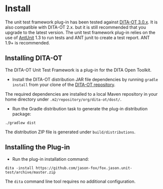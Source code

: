 Install
=======

The unit test framework plug-in has been tested against [DITA-OT 3.0.x](http://www.dita-ot.org/download). It is also compatible with DITA-OT 2.x. but it is still recommended that you upgrade to the latest version. The unit test framework plug-in relies on the use of [AntUnit](http://ant.apache.org/antlibs/antunit/) 1.3 to run tests and ANT junit to create a test report. ANT 1.9+ is recommended.

Installing DITA-OT
------------------

The DITA-OT Unit Test Framework is a plug-in for the DITA Open Toolkit.

-  Install the DITA-OT distribution JAR file dependencies by running `gradle install` from your clone of the [DITA-OT repository](https://github.com/dita-ot/dita-ot).

The required dependencies are installed to a local Maven repository in your home directory under `.m2/repository/org/dita-ot/dost/`.

-  Run the Gradle distribution task to generate the plug-in distribution package:

```console
./gradlew dist
```

The distribution ZIP file is generated under `build/distributions`.

 Installing the Plug-in
-------------------------

-  Run the plug-in installation command:

```console
dita -install https://github.com/jason-fox/fox.jason.unit-test/archive/master.zip
```

The `dita` command line tool requires no additional configuration.